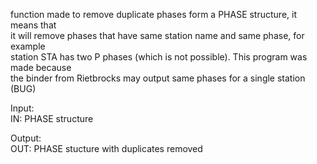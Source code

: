   function made to remove duplicate phases form a PHASE structure, it means that   
  it will remove phases that have same station name and same phase, for example   
  station STA has two P phases (which is not possible). This program was made because   
  the binder from Rietbrocks may output same phases for a single station (BUG)   
     
  Input:   
      IN: PHASE structure   
     
  Output:   
      OUT: PHASE stucture with duplicates removed   
     
